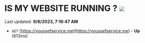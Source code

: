 # IS MY WEBSITE RUNNING ? [![](https://img.shields.io/static/v1?label=Sponsor&message=%E2%9D%A4&logo=GitHub&color=%23fe8e86)](https://github.com/sponsors/<username>)

Last updated: **9/6/2023, 7:16:47 AM**

- `GET` [https://youssefservice.me](https://youssefservice.me) - **Up** (613ms)
